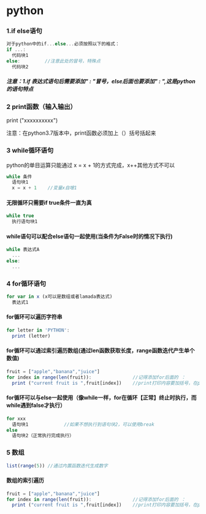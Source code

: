 # python
### 1.if else语句
```javascript
对于python中的if...else...必须按照以下的格式：
if ...:
  代码块1
else:         //注意此处的冒号，特殊点
  代码块2
```

##### 注意：1.if 表达式语句后需要添加" : "冒号，else后面也要添加" : ",这是python的语句特点


### 2 print函数（输入输出）
print ("xxxxxxxxxx")

注意：在python3.7版本中，print函数必须加上（）括号括起来

### 3 while循环语句
python的单目运算只能通过 x = x + 1的方式完成，x++其他方式不可以
```javascript
while 条件
  语句块1
  x = x + 1    //变量x自增1
```

#### 无限循环只需要if true条件一直为真
```javascript
while true
  执行语句块1
```

#### while语句可以配合else语句一起使用(当条件为False时的情况下执行)
```javascript
while 表达式A
  ...
else:
  ...
```
 
### 4 for循环语句
```javascript
for var in x (x可以是数组或者lamada表达式)
  表达式1
```

#### for循环可以遍历字符串
```javascript
for letter in 'PYTHON':
  print (letter)
```

#### for循环可以通过索引遍历数组(通过len函数获取长度，range函数迭代产生单个数值)
```javascript
fruit = ["apple","banana","juice"]
for index in range(len(fruit)):               //记得添加for后面的 ：
  print ("current fruit is ",fruit[index])    //print打印内容要加括号，在python3.7之后
```
#### for循环可以与else一起使用（像while一样，for在循环【正常】终止时执行，而while遇到false才执行）
```javascript
for xxx
  语句块1             //如果不想执行到语句块2，可以使用break
else
  语句块2（正常执行完成执行）
```

### 5 数组
```javascript
list(range(5)) //通过内置函数迭代生成数字
```
#### 数组的索引遍历
```javascript
fruit = ["apple","banana","juice"]
for index in range(len(fruit)):               //记得添加for后面的 ：
  print ("current fruit is ",fruit[index])    //print打印内容要加括号，在python3.7之后
```
     

